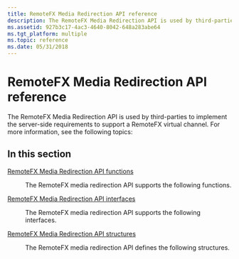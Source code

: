 ```yaml
---
title: RemoteFX Media Redirection API reference
description: The RemoteFX Media Redirection API is used by third-parties to implement the server-side requirements to support a RemoteFX virtual channel.
ms.assetid: 927b3c17-4ac3-4640-8042-648a283abe64
ms.tgt_platform: multiple
ms.topic: reference
ms.date: 05/31/2018
---
```


# RemoteFX Media Redirection API reference

The RemoteFX Media Redirection API is used by third-parties to implement the server-side requirements to support a RemoteFX virtual channel. For more information, see the following topics:

## In this section

<dl> <dt>

[RemoteFX Media Redirection API functions](remotefx-media-redirection-api-functions.md)
</dt> <dd>

The RemoteFX media redirection API supports the following functions.

</dd> <dt>

[RemoteFX Media Redirection API interfaces](remotefx-media-redirection-api-interfaces.md)
</dt> <dd>

The RemoteFX media redirection API supports the following interfaces.

</dd> <dt>

[RemoteFX Media Redirection API structures](remotefx-media-redirection-api-structures.md)
</dt> <dd>

The RemoteFX media redirection API defines the following structures.

</dd> </dl>

 

 




